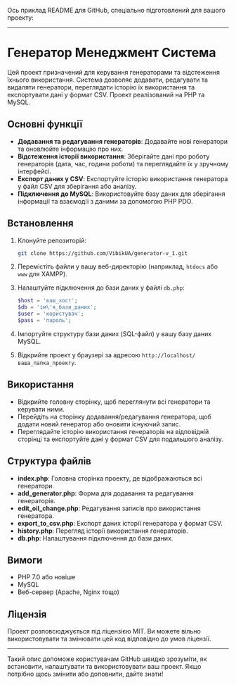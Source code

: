 Ось приклад README для GitHub, спеціально підготовлений для вашого проекту:

---

# Генератор Менеджмент Система

Цей проект призначений для керування генераторами та відстеження їхнього використання. Система дозволяє додавати, редагувати та видаляти генератори, переглядати історію їх використання та експортувати дані у формат CSV. Проект реалізований на PHP та MySQL.

## Основні функції

- **Додавання та редагування генераторів**: Додавайте нові генератори та оновлюйте інформацію про них.
- **Відстеження історії використання**: Зберігайте дані про роботу генераторів (дата, час, години роботи) та переглядайте їх у зручному інтерфейсі.
- **Експорт даних у CSV**: Експортуйте історію використання генератора у файл CSV для зберігання або аналізу.
- **Підключення до MySQL**: Використовуйте базу даних для зберігання інформації та взаємодії з даними за допомогою PHP PDO.

## Встановлення

1. Клонуйте репозиторій:
   ```bash
   git clone https://github.com/VibikUA/generator-v_1.git
   ```

2. Перемістіть файли у вашу веб-директорію (наприклад, `htdocs` або `www` для XAMPP).

3. Налаштуйте підключення до бази даних у файлі `db.php`:
   ```php
   $host = 'ваш_хост';
   $db = 'ім\'я_бази_даних';
   $user = 'користувач';
   $pass = 'пароль';
   ```

4. Імпортуйте структуру бази даних (SQL-файл) у вашу базу даних MySQL.

5. Відкрийте проект у браузері за адресою `http://localhost/ваша_папка_проекту`.

## Використання

- Відкрийте головну сторінку, щоб переглянути всі генератори та керувати ними.
- Перейдіть на сторінку додавання/редагування генератора, щоб додати новий генератор або оновити існуючий запис.
- Переглядайте історію використання генераторів на відповідній сторінці та експортуйте дані у формат CSV для подальшого аналізу.

## Структура файлів

- **index.php**: Головна сторінка проекту, де відображаються всі генератори.
- **add_generator.php**: Форма для додавання та редагування генераторів.
- **edit_oil_change.php**: Редагування записів про використання генератора.
- **export_to_csv.php**: Експорт даних історії генератора у формат CSV.
- **history.php**: Перегляд історії використання генераторів.
- **db.php**: Налаштування підключення до бази даних.

## Вимоги

- PHP 7.0 або новіше
- MySQL
- Веб-сервер (Apache, Nginx тощо)

## Ліцензія

Проект розповсюджується під ліцензією MIT. Ви можете вільно використовувати та змінювати цей код відповідно до умов ліцензії.

---

Такий опис допоможе користувачам GitHub швидко зрозуміти, як встановити, налаштувати та використовувати ваш проект. Якщо потрібно щось змінити або доповнити, дайте знати!
